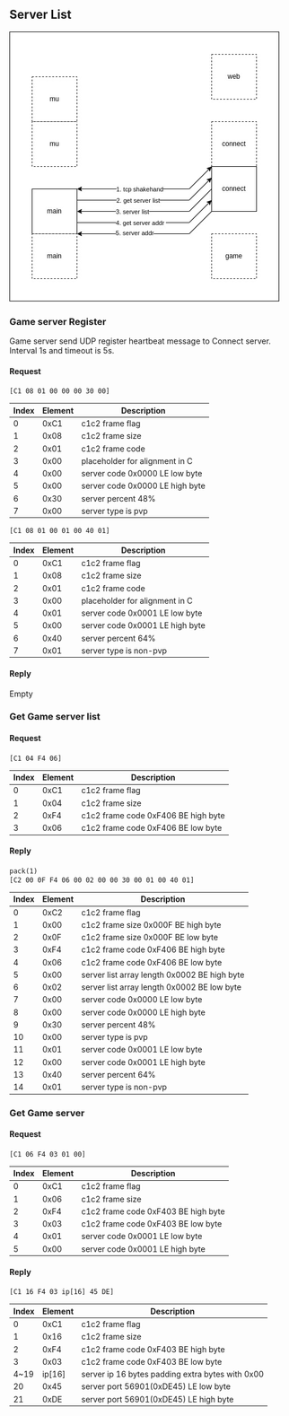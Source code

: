 ## Server List

<img src="server-list.jpg">

### Game server Register

Game server send UDP register heartbeat message to Connect server.  
Interval 1s and timeout is 5s.

#### Request

```
[C1 08 01 00 00 00 30 00]
```

| Index | Element | Description                     |
| ----- | ------- | ------------------------------- |
| 0     | 0xC1    | c1c2 frame flag                 |
| 1     | 0x08    | c1c2 frame size                 |
| 2     | 0x01    | c1c2 frame code                 |
| 3     | 0x00    | placeholder for alignment in C  |
| 4     | 0x00    | server code 0x0000 LE low byte  |
| 5     | 0x00    | server code 0x0000 LE high byte |
| 6     | 0x30    | server percent 48%              |
| 7     | 0x00    | server type is pvp              |

```
[C1 08 01 00 01 00 40 01]
```

| Index | Element | Description                     |
| ----- | ------- | ------------------------------- |
| 0     | 0xC1    | c1c2 frame flag                 |
| 1     | 0x08    | c1c2 frame size                 |
| 2     | 0x01    | c1c2 frame code                 |
| 3     | 0x00    | placeholder for alignment in C  |
| 4     | 0x01    | server code 0x0001 LE low byte  |
| 5     | 0x00    | server code 0x0001 LE high byte |
| 6     | 0x40    | server percent 64%              |
| 7     | 0x01    | server type is non-pvp          |

#### Reply

Empty

### Get Game server list

#### Request

```
[C1 04 F4 06]
```

| Index | Element | Description                         |
| ----- | ------- | ----------------------------------- |
| 0     | 0xC1    | c1c2 frame flag                     |
| 1     | 0x04    | c1c2 frame size                     |
| 2     | 0xF4    | c1c2 frame code 0xF406 BE high byte |
| 3     | 0x06    | c1c2 frame code 0xF406 BE low byte  |

#### Reply

```
pack(1)
[C2 00 0F F4 06 00 02 00 00 30 00 01 00 40 01]
```

| Index | Element | Description                                  |
| ----- | ------- | -------------------------------------------- |
| 0     | 0xC2    | c1c2 frame flag                              |
| 1     | 0x00    | c1c2 frame size 0x000F BE high byte          |
| 2     | 0x0F    | c1c2 frame size 0x000F BE low byte           |
| 3     | 0xF4    | c1c2 frame code 0xF406 BE high byte          |
| 4     | 0x06    | c1c2 frame code 0xF406 BE low byte           |
| 5     | 0x00    | server list array length 0x0002 BE high byte |
| 6     | 0x02    | server list array length 0x0002 BE low byte  |
| 7     | 0x00    | server code 0x0000 LE low byte               |
| 8     | 0x00    | server code 0x0000 LE high byte              |
| 9     | 0x30    | server percent 48%                           |
| 10    | 0x00    | server type is pvp                           |
| 11    | 0x01    | server code 0x0001 LE low byte               |
| 12    | 0x00    | server code 0x0001 LE high byte              |
| 13    | 0x40    | server percent 64%                           |
| 14    | 0x01    | server type is non-pvp                       |

### Get Game server

#### Request

```
[C1 06 F4 03 01 00]
```

| Index | Element | Description                         |
| ----- | ------- | ----------------------------------- |
| 0     | 0xC1    | c1c2 frame flag                     |
| 1     | 0x06    | c1c2 frame size                     |
| 2     | 0xF4    | c1c2 frame code 0xF403 BE high byte |
| 3     | 0x03    | c1c2 frame code 0xF403 BE low byte  |
| 4     | 0x01    | server code 0x0001 LE low byte      |
| 5     | 0x00    | server code 0x0001 LE high byte     |

#### Reply

```
[C1 16 F4 03 ip[16] 45 DE]
```

| Index | Element | Description                                      |
| ----- | ------- | ------------------------------------------------ |
| 0     | 0xC1    | c1c2 frame flag                                  |
| 1     | 0x16    | c1c2 frame size                                  |
| 2     | 0xF4    | c1c2 frame code 0xF403 BE high byte              |
| 3     | 0x03    | c1c2 frame code 0xF403 BE low byte               |
| 4~19  | ip[16]  | server ip 16 bytes padding extra bytes with 0x00 |
| 20    | 0x45    | server port 56901(0xDE45) LE low byte            |
| 21    | 0xDE    | server port 56901(0xDE45) LE high byte           |
